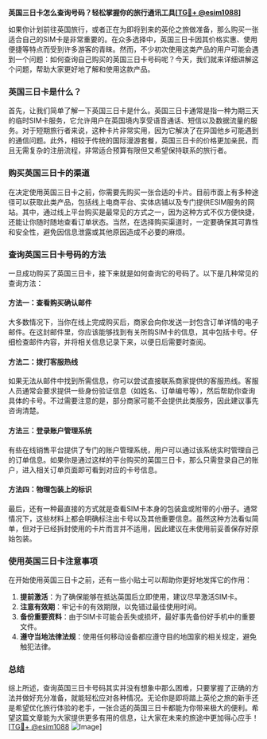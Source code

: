 **英国三日卡怎么查询号码？轻松掌握你的旅行通讯工具[[TG💪+ @esim1088](https://t.me/s/esim1088)]**

如果你计划前往英国旅行，或者正在为即将到来的英伦之旅做准备，那么购买一张适合自己的SIM卡是非常重要的。在众多选择中，英国三日卡因其价格实惠、使用便捷等特点而受到许多游客的青睐。然而，不少初次使用这类产品的用户可能会遇到一个问题：如何查询自己购买的英国三日卡号码呢？今天，我们就来详细讲解这个问题，帮助大家更好地了解和使用这款产品。

### 英国三日卡是什么？

首先，让我们简单了解一下英国三日卡是什么。英国三日卡通常是指一种为期三天的临时SIM卡服务，它允许用户在英国境内享受语音通话、短信以及数据流量的服务。对于短期旅行者来说，这种卡片非常实用，因为它解决了在异国他乡可能遇到的通信问题。此外，相较于传统的国际漫游套餐，英国三日卡的价格更加亲民，而且无需复杂的注册流程，非常适合预算有限但又希望保持联系的旅行者。

### 购买英国三日卡的渠道

在决定使用英国三日卡之前，你需要先购买一张合适的卡片。目前市面上有多种途径可以获取此类产品，包括线上电商平台、实体店铺以及专门提供ESIM服务的网站。其中，通过线上平台购买是最常见的方式之一，因为这种方式不仅方便快捷，还能让你随时随地查看订单状态。当然，在选择购买渠道时，一定要确保其可靠性和安全性，避免因信息泄露或其他原因造成不必要的麻烦。

### 查询英国三日卡号码的方法

一旦成功购买了英国三日卡，接下来就是如何查询它的号码了。以下是几种常见的查询方法：

#### 方法一：查看购买确认邮件

大多数情况下，当你在线上完成购买后，商家会向你发送一封包含订单详情的电子邮件。在这封邮件里，你应该能够找到有关所购SIM卡的信息，其中包括卡号。仔细检查邮件内容，并将相关信息记录下来，以便日后需要时查阅。

#### 方法二：拨打客服热线

如果无法从邮件中找到所需信息，你可以尝试直接联系商家提供的客服热线。客服人员通常会要求提供一些身份验证信息（如姓名、订单编号等），然后帮助你查询具体的卡号。不过需要注意的是，部分商家可能不会提供此类服务，因此建议事先咨询清楚。

#### 方法三：登录账户管理系统

有些在线销售平台提供了专门的账户管理系统，用户可以通过该系统实时管理自己的订单信息。如果你是通过这样的平台购买的英国三日卡，那么只需登录自己的账户，进入相关订单页面即可看到对应的卡号信息。

#### 方法四：物理包装上的标识

最后，还有一种最直接的方式就是查看SIM卡本身的包装盒或附带的小册子。通常情况下，这些材料上都会明确标注出卡号以及其他重要信息。虽然这种方法看似简单，但对于已经拆封使用的卡片而言并不适用，因此建议在未使用前妥善保存好原始包装。

### 使用英国三日卡注意事项

在开始使用英国三日卡之前，还有一些小贴士可以帮助你更好地发挥它的作用：

1. **提前激活**：为了确保能够在抵达英国后立即使用，建议尽早激活SIM卡。
2. **注意有效期**：牢记卡的有效期限，以免错过最佳使用时间。
3. **备份重要资料**：由于SIM卡可能会丢失或损坏，最好事先备份好手机中的重要文件。
4. **遵守当地法律法规**：使用任何移动设备都应遵守目的地国家的相关规定，避免触犯法律。

### 总结

综上所述，查询英国三日卡号码其实并没有想象中那么困难，只要掌握了正确的方法并做好充分准备，就能轻松应对各种情况。无论你是即将踏上英伦之旅的新手还是希望优化旅行体验的老手，一张合适的英国三日卡都能为你带来极大的便利。希望这篇文章能为大家提供更多有用的信息，让大家在未来的旅途中更加得心应手！[[TG💪+ @esim1088](https://t.me/s/esim1088) ![Image](https://i.postimg.cc/4NQfJmqS/Snipaste-2025-05-13-00-14-12.png)]